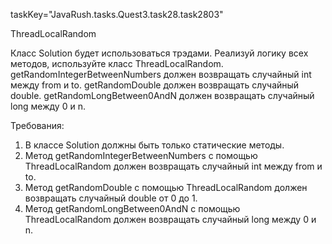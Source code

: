 taskKey="JavaRush.tasks.Quest3.task28.task2803"

ThreadLocalRandom

Класс Solution будет использоваться трэдами.
Реализуй логику всех методов, используйте класс ThreadLocalRandom.
getRandomIntegerBetweenNumbers должен возвращать случайный int между from и to.
getRandomDouble должен возвращать случайный double.
getRandomLongBetween0AndN должен возвращать случайный long между 0 и n.


Требования:
1.	В классе Solution должны быть только статические методы.
2.	Метод getRandomIntegerBetweenNumbers с помощью ThreadLocalRandom должен возвращать случайный int между from и to.
3.	Метод getRandomDouble с помощью ThreadLocalRandom должен возвращать случайный double от 0 до 1.
4.	Метод getRandomLongBetween0AndN с помощью ThreadLocalRandom должен возвращать случайный long между 0 и n.


